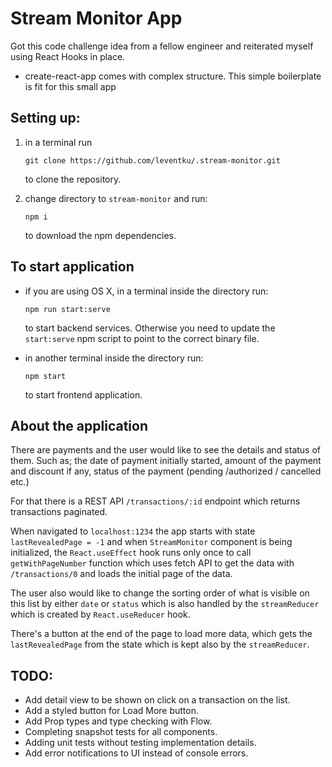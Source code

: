 # Stream Monitor App

Got this code challenge idea from a fellow engineer and reiterated myself using React Hooks in place.

- create-react-app comes with complex structure. This simple boilerplate is fit for this small app

## Setting up:
1. in a terminal run

   `git clone https://github.com/leventku/.stream-monitor.git`
  
   to clone the repository.

2. change directory to `stream-monitor` and run:

   `npm i`
   
   to download the npm dependencies.

## To start application

- if you are using OS X, in a terminal inside the directory run:

  `npm run start:serve`
  
  to start backend services. Otherwise you need to update the `start:serve` npm script to point to the correct binary file.

- in another terminal inside the directory run:

  `npm start`
  
  to start frontend application.



## About the application

There are payments and the user would like to see the details and status of them. Such as; the date of payment initially started, amount of the payment and discount if any, status of the payment (pending /authorized / cancelled etc.)

For that there is a REST API `/transactions/:id` endpoint which returns transactions paginated.

When navigated to `localhost:1234` the app starts with state `lastRevealedPage = -1` and when `StreamMonitor` component is being initialized, the `React.useEffect` hook runs only once to call `getWithPageNumber` function which uses fetch API to get the data with `/transactions/0` and loads the initial page of the data.

The user also would like to change the sorting order of what is visible on this list by either `date` or `status` which is also handled by the `streamReducer` which is created by `React.useReducer` hook.

There's a button at the end of the page to load more data, which gets the `lastRevealedPage` from the state which is kept also by the `streamReducer`.

## TODO:
- Add detail view to be shown on click on a transaction on the list.
- Add a styled button for Load More button.
- Add Prop types and type checking with Flow.
- Completing snapshot tests for all components.
- Adding unit tests without testing implementation details.
- Add error notifications to UI instead of console errors.
